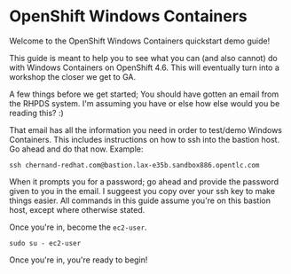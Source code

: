 # OpenShift Windows Containers

Welcome to the OpenShift Windows Containers quickstart demo guide!

This guide is meant to help you to see what you can (and also cannot) do with Windows Containers on OpenShift 4.6. This will eventually turn into a workshop the closer we get to GA.

A few things before we get started; You should have gotten an email from the RHPDS system. I'm assuming you have or else how else would you be reading this? :)

That email has all the information you need in order to test/demo Windows Containers. This includes instructions on how to ssh into the bastion host. Go ahead and do that now. Example:

```shell
ssh chernand-redhat.com@bastion.lax-e35b.sandbox886.opentlc.com
```

When it prompts you for a password; go ahead and provide the password given to you in the email. I suggeest you copy over your ssh key to make things easier. All commands in this guide assume you're on this bastion host, except where otherwise stated.

Once you're in, become the `ec2-user`.

```shell
sudo su - ec2-user
```

Once you're in, you're ready to begin!

